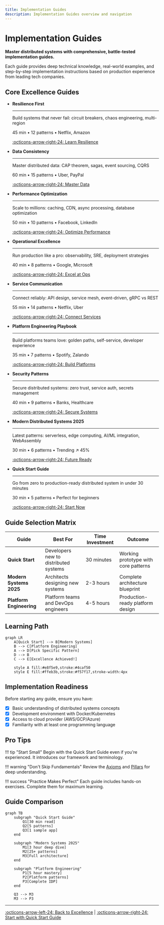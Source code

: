 ```yaml
---
title: Implementation Guides
description: Implementation Guides overview and navigation
---
```


# Implementation Guides

**Master distributed systems with comprehensive, battle-tested implementation guides.**

<div class="guide-intro">
    <p class="lead">Each guide provides deep technical knowledge, real-world examples, and step-by-step implementation instructions based on production experience from leading tech companies.</p>
</div>

## Core Excellence Guides

<div class="grid cards" markdown>

-   **Resilience First**

    ---
    
    Build systems that never fail: circuit breakers, chaos engineering, multi-region
    
    45 min • 12 patterns • Netflix, Amazon
    
    [:octicons-arrow-right-24: Learn Resilience](../architects-handbook/implementation-playbooks/implementation-guides/resilience-first.md)

-   **Data Consistency**

    ---
    
    Master distributed data: CAP theorem, sagas, event sourcing, CQRS
    
    60 min • 15 patterns • Uber, PayPal
    
    [:octicons-arrow-right-24: Master Data](../architects-handbook/implementation-playbooks/implementation-guides/data-consistency.md)

-   **Performance Optimization**

    ---
    
    Scale to millions: caching, CDN, async processing, database optimization
    
    50 min • 10 patterns • Facebook, LinkedIn
    
    [:octicons-arrow-right-24: Optimize Performance](../architects-handbook/implementation-playbooks/implementation-guides/performance-optimization.md)

-   **Operational Excellence**

    ---
    
    Run production like a pro: observability, SRE, deployment strategies
    
    40 min • 8 patterns • Google, Microsoft
    
    [:octicons-arrow-right-24: Excel at Ops](../architects-handbook/implementation-playbooks/implementation-guides/operational-excellence.md)

-   **Service Communication**

    ---
    
    Connect reliably: API design, service mesh, event-driven, gRPC vs REST
    
    55 min • 14 patterns • Netflix, Uber
    
    [:octicons-arrow-right-24: Connect Services](../architects-handbook/implementation-playbooks/implementation-guides/service-communication.md)

-   **Platform Engineering Playbook**

    ---
    
    Build platforms teams love: golden paths, self-service, developer experience
    
    35 min • 7 patterns • Spotify, Zalando
    
    [:octicons-arrow-right-24: Build Platforms](../architects-handbook/implementation-playbooks/implementation-guides/platform-engineering-playbook.md)

-   **Security Patterns**

    ---
    
    Secure distributed systems: zero trust, service auth, secrets management
    
    40 min • 9 patterns • Banks, Healthcare
    
    [:octicons-arrow-right-24: Secure Systems](../architects-handbook/implementation-playbooks/implementation-guides/security-patterns.md)

-   **Modern Distributed Systems 2025**

    ---
    
    Latest patterns: serverless, edge computing, AI/ML integration, WebAssembly
    
    30 min • 6 patterns • Trending ↗️ 45%
    
    [:octicons-arrow-right-24: Future Ready](../architects-handbook/implementation-playbooks/implementation-guides/modern-distributed-systems-2025.md)

-   **Quick Start Guide**

    ---
    
    Go from zero to production-ready distributed system in under 30 minutes
    
    30 min • 5 patterns • Perfect for beginners
    
    [:octicons-arrow-right-24: Start Now](../architects-handbook/implementation-playbooks/implementation-guides/quick-start-guide.md)

</div>

## Guide Selection Matrix

| Guide | Best For | Time Investment | Outcome |
|-------|----------|-----------------|---------|
| **Quick Start** | Developers new to distributed systems | 30 minutes | Working prototype with core patterns |
| **Modern Systems 2025** | Architects designing new systems | 2-3 hours | Complete architecture blueprint |
| **Platform Engineering** | Platform teams and DevOps engineers | 4-5 hours | Production-ready platform design |

## Learning Path

```mermaid
graph LR
    A[Quick Start] --> B[Modern Systems]
    B --> C[Platform Engineering]
    A --> D[Pick Specific Pattern]
    D --> B
    C --> E[Excellence Achieved!]
    
    style A fill:#e8f5e9,stroke:#4caf50
    style E fill:#ffeb3b,stroke:#f57f17,stroke-width:4px
```

## Implementation Readiness

Before starting any guide, ensure you have:

- [x] Basic understanding of distributed systems concepts
- [x] Development environment with Docker/Kubernetes
- [x] Access to cloud provider (AWS/GCP/Azure)
- [x] Familiarity with at least one programming language

## Pro Tips

!!! tip "Start Small"
    Begin with the Quick Start Guide even if you're experienced. It introduces our framework and terminology.

!!! warning "Don't Skip Fundamentals"
    Review the [Axioms](../core-principles/laws.md/) and [Pillars](../core-principles/pillars.md/) for deep understanding.

!!! success "Practice Makes Perfect"
    Each guide includes hands-on exercises. Complete them for maximum learning.

## Guide Comparison

```mermaid
graph TB
    subgraph "Quick Start Guide"
        Q1[30 min read]
        Q2[5 patterns]
        Q3[1 sample app]
    end
    
    subgraph "Modern Systems 2025"
        M1[3 hour deep dive]
        M2[25+ patterns]
        M3[Full architecture]
    end
    
    subgraph "Platform Engineering"
        P1[5 hour mastery]
        P2[Platform patterns]
        P3[Complete IDP]
    end
    
    Q3 --> M3
    M3 --> P3
```

---

[:octicons-arrow-left-24: Back to Excellence](../) | [:octicons-arrow-right-24: Start with Quick Start Guide](../architects-handbook/implementation-playbooks/implementation-guides/quick-start-guide.md)